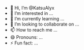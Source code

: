 - 👋 Hi, I’m @KatsuAlyx
- 👀 I’m interested in ...
- 🌱 I’m currently learning ...
- 💞️ I’m looking to collaborate on ...
- 📫 How to reach me ...
- 😄 Pronouns: ...
- ⚡ Fun fact: ...

<!---
KatsuAlyx/KatsuAlyx is a ✨ special ✨ repository because its `README.md` (this file) appears on your GitHub profile.
You can click the Preview link to take a look at your changes.
--->

